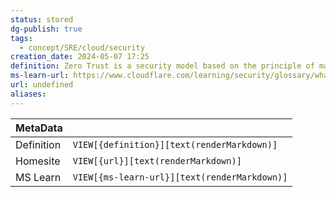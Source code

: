 ```yaml
---
status: stored
dg-publish: true
tags:
  - concept/SRE/cloud/security
creation_date: 2024-05-07 17:25
definition: Zero Trust is a security model based on the principle of maintaining strict access controls and not trusting anyone by default, even those already inside the network perimeter.
ms-learn-url: https://www.cloudflare.com/learning/security/glossary/what-is-zero-trust/
url: undefined
aliases:
---
```


| MetaData   |                                              |
| ---------- | -------------------------------------------- |
| Definition | `VIEW[{definition}][text(renderMarkdown)]`   |
| Homesite   | `VIEW[{url}][text(renderMarkdown)]`          |
| MS Learn   | `VIEW[{ms-learn-url}][text(renderMarkdown)]` |
